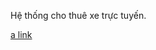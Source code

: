 ﻿Hệ thống cho thuê xe trực tuyến.

[a link](https://github.com/user/repo/blob/branch/other_file.md)
